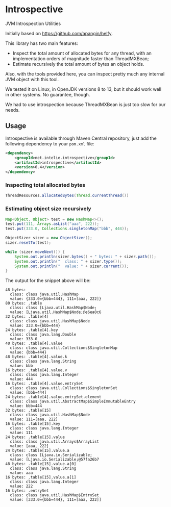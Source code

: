 # Introspective

JVM Introspection Utilities

Initially based on https://github.com/apangin/helfy.

This library has two main features:

- Inspect the total amount of allocated bytes for any thread, with an implementation orders of magnitude faster than ThreadMXBean;
- Estimate recursively the total amount of bytes an object holds.

Also, with the tools provided here, you can inspect pretty much any internal JVM object with this tool.

We tested it on Linux, in OpenJDK versions 8 to 13, but it should work well in other systems.
No guarantee, though.

We had to use introspection because ThreadMXBean is just too slow for our needs.

## Usage

Introspective is available through Maven Central repository, just add the following
dependency to your `pom.xml` file:

```xml
<dependency>
    <groupId>net.intelie.introspective</groupId>
    <artifactId>introspective</artifactId>
    <version>0.4</version>
</dependency>
```

### Inspecting total allocated bytes

```java
ThreadResources.allocatedBytes(Thread.currentThread())
```

### Estimating object size recursively

```java
Map<Object, Object> test = new HashMap<>();
test.put(111, Arrays.asList("aaa", 222));
test.put(333.0, Collections.singletonMap("bbb", 444));

ObjectSizer sizer = new ObjectSizer();
sizer.resetTo(test);

while (sizer.moveNext()) {
    System.out.println(sizer.bytes() + " bytes: " + sizer.path());
    System.out.println("  class: " + sizer.type());
    System.out.println("  value: " + sizer.current());
}
```

The output for the snippet above will be:

```
48 bytes: 
  class: class java.util.HashMap
  value: {333.0={bbb=444}, 111=[aaa, 222]}
80 bytes: .table
  class: class [Ljava.util.HashMap$Node;
  value: [Ljava.util.HashMap$Node;@e6ea0c6
32 bytes: .table[4]
  class: class java.util.HashMap$Node
  value: 333.0={bbb=444}
24 bytes: .table[4].key
  class: class java.lang.Double
  value: 333.0
40 bytes: .table[4].value
  class: class java.util.Collections$SingletonMap
  value: {bbb=444}
48 bytes: .table[4].value.k
  class: class java.lang.String
  value: bbb
16 bytes: .table[4].value.v
  class: class java.lang.Integer
  value: 444
16 bytes: .table[4].value.entrySet
  class: class java.util.Collections$SingletonSet
  value: [bbb=444]
24 bytes: .table[4].value.entrySet.element
  class: class java.util.AbstractMap$SimpleImmutableEntry
  value: bbb=444
32 bytes: .table[15]
  class: class java.util.HashMap$Node
  value: 111=[aaa, 222]
16 bytes: .table[15].key
  class: class java.lang.Integer
  value: 111
24 bytes: .table[15].value
  class: class java.util.Arrays$ArrayList
  value: [aaa, 222]
24 bytes: .table[15].value.a
  class: class [Ljava.io.Serializable;
  value: [Ljava.io.Serializable;@57fa26b7
48 bytes: .table[15].value.a[0]
  class: class java.lang.String
  value: aaa
16 bytes: .table[15].value.a[1]
  class: class java.lang.Integer
  value: 222
16 bytes: .entrySet
  class: class java.util.HashMap$EntrySet
  value: [333.0={bbb=444}, 111=[aaa, 222]]
```